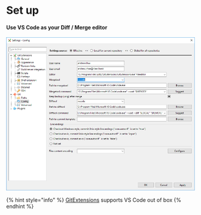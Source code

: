 # Set up

#### Use VS Code as your Diff / Merge editor

![](../.gitbook/assets/image%20%281%29.png)

{% hint style="info" %}
[GitExtensions](https://github.com/gitextensions/gitextensions) supports VS Code out of box
{% endhint %}

